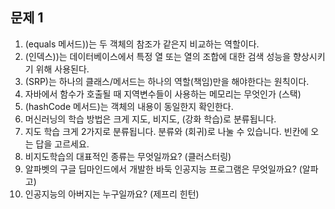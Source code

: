 ## 문제 1

1. (equals 메서드))는 두 객체의 참조가 같은지 비교하는 역할이다.
2. (인덱스))는 데이터베이스에서 특정 열 또는 열의 조합에 대한 검색 성능을 향상시키기 위해 사용된다.
3. (SRP)는 하나의 클래스/메서드는 하나의 역할(책임)만을 해야한다는 원칙이다.
4. 자바에서 함수가 호출될 때 지역변수들이 사용하는 메모리는 무엇인가 (스택)
5. (hashCode 메서드)는 객체의 내용이 동일한지 확인한다.
6. 머신러닝의 학습 방법은 크게 지도, 비지도, (강화 학습)로 분류됩니다.
7. 지도 학습 크게 2가지로 분류됩니다. 분류와 (회귀)로 나눌 수 있습니다. 빈칸에 오는 답을 고르세요.
8. 비지도학습의 대표적인 종류는 무엇일까요? (클러스터링)
9. 알파벳의 구글 딥마인드에서 개발한 바둑 인공지능 프로그램은 무엇일까요? (알파고)
10. 인공지능의 아버지는 누구일까요? (제프리 힌턴)